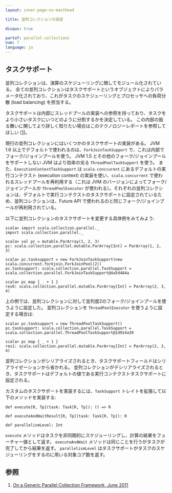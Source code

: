 ```yaml
---
layout: inner-page-no-masthead

title: 並列コレクションの設定

disqus: true

partof: parallel-collections
num: 7
language: ja
---
```


## タスクサポート

並列コレクションは、演算のスケジューリングに関してモジュール化されている。
全ての並列コレクションはタスクサポートというオブジェクトによりパラメータ化されており、これがタスクのスケジューリングとプロセッサへの負荷分散 (load balancing) を担当する。

タスクサポートは内部にスレッドプールの実装への参照を持っており、タスクをより小さいタスクにいつどのように分割するかを決定している。
この内部の振る舞いに関してより詳しく知りたい場合はこのテクノロジーレポートを参照してほしい \[[1][1]\]。

現行の並列コレクションにはいくつかのタスクサポートの実装がある。
JVM 1.6 以上でデフォルトで使われるのは、`ForkJoinTaskSupport` で、これは内部でフォーク/ジョインプールを使う。
JVM 1.5 とその他のフォーク/ジョインプールをサポートしない JVM はより効率の劣る `ThreadPoolTaskSupport` を使う。
また、`ExecutionContextTaskSupport` は `scala.conccurent` にあるデフォルトの実行コンテクスト (execution context) の実装を使い、`scala.concurrent` で使われるスレッドプールを再利用する（これは JVM のバージョンによってフォーク/ジョインプールか `ThreadPoolExecutor` が使われる）。それぞれの並列コレクションは、デフォルトで実行コンテクストのタスクサポートに設定されているため、並列コレクションは、Future API で使われるのと同じフォーク/ジョインプールが再利用されている。

以下に並列コレクションのタスクサポートを変更する具体例をみてみよう:

    scala> import scala.collection.parallel._
    import scala.collection.parallel._
    
    scala> val pc = mutable.ParArray(1, 2, 3)
    pc: scala.collection.parallel.mutable.ParArray[Int] = ParArray(1, 2, 3)
    
    scala> pc.tasksupport = new ForkJoinTaskSupport(new scala.concurrent.forkjoin.ForkJoinPool(2))
    pc.tasksupport: scala.collection.parallel.TaskSupport = scala.collection.parallel.ForkJoinTaskSupport@4a5d484a
    
    scala> pc map { _ + 1 }
    res0: scala.collection.parallel.mutable.ParArray[Int] = ParArray(2, 3, 4)

上の例では、並列コレクションに対して並列度2のフォーク/ジョインプールを使うように設定した。
並列コレクションを `ThreadPoolExecutor` を使うように設定する場合は:

    scala> pc.tasksupport = new ThreadPoolTaskSupport()
    pc.tasksupport: scala.collection.parallel.TaskSupport = scala.collection.parallel.ThreadPoolTaskSupport@1d914a39
    
    scala> pc map { _ + 1 }
    res1: scala.collection.parallel.mutable.ParArray[Int] = ParArray(2, 3, 4)

並列コレクションがシリアライズされるとき、タスクサポートフィールドはシリアライゼーションから省かれる。
並列コレクションがデシリアライズされるとき、タスクサポートはデフォルトの値である実行コンテクストタスクサポートに設定される。

カスタムのタスクサポートを実装するには、`TaskSupport` トレイトを拡張して以下のメソッドを実装する:

    def execute[R, Tp](task: Task[R, Tp]): () => R
    
    def executeAndWaitResult[R, Tp](task: Task[R, Tp]): R
    
    def parallelismLevel: Int

`execute` メソッドはタスクを非同期的にスケジューリングし、計算の結果をフューチャー値として返す。
`executeAndWait` メソッドは同じことを行うがタスクが完了してから結果を返す。
`parallelismLevel` はタスクサポートがタスクのスケジューリングをするのに用いる対象コア数を返す。

## 参照

1. [On a Generic Parallel Collection Framework, June 2011][1]

  [1]: http://infoscience.epfl.ch/record/165523/files/techrep.pdf "parallel-collections"
